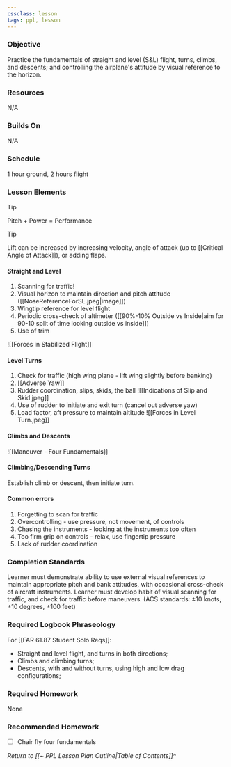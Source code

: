 ```yaml
---
cssclass: lesson
tags: ppl, lesson
---
```

### Objective
Practice the fundamentals of straight and level (S&L) flight, turns, climbs, and descents; and controlling the airplane's attitude by visual reference to the horizon.

### Resources
N/A

### Builds On
N/A

### Schedule
1 hour ground, 2 hours flight

### Lesson Elements
> [!tip] 
> Pitch + Power = Performance

> [!tip]
> Lift can be increased by increasing velocity, angle of attack (up to [[Critical Angle of Attack]]), or adding flaps.

#### Straight and Level
1. Scanning for traffic!
2. Visual horizon to maintain direction and pitch attitude ([[NoseReferenceForSL.jpeg|image]])
3. Wingtip reference for level flight
4. Periodic cross-check of altimeter ([[90%-10% Outside vs Inside|aim for 90-10 split of time looking outside vs inside]])
5. Use of trim

![[Forces in Stabilized Flight]]

#### Level Turns
1. Check for traffic (high wing plane - lift wing slightly before banking)
2. [[Adverse Yaw]]
3. Rudder coordination, slips, skids, the ball ![[Indications of Slip and Skid.jpeg]]
4. Use of rudder to initiate and exit turn (cancel out adverse yaw)
5. Load factor, aft pressure to maintain altitude ![[Forces in Level Turn.jpeg]]

#### Climbs and Descents
![[Maneuver - Four Fundamentals]]

#### Climbing/Descending Turns
Establish climb or descent, then initiate turn.

#### Common errors
1. Forgetting to scan for traffic
2. Overcontrolling - use pressure, not movement, of controls
3. Chasing the instruments - looking at the instruments too often
4. Too firm grip on controls - relax, use fingertip pressure
5. Lack of rudder coordination

### Completion Standards
Learner must demonstrate ability to use external visual references to maintain appropriate pitch and bank attitudes, with occasional cross-check of aircraft instruments. Learner must develop habit of visual scanning for traffic, and check for traffic before maneuvers. (ACS standards: ±10 knots, ±10 degrees, ±100 feet)

### Required Logbook Phraseology
For [[FAR 61.87 Student Solo Reqs]]: 
- Straight and level flight, and turns in both directions;
- Climbs and climbing turns;
- Descents, with and without turns, using high and low drag configurations;

### Required Homework
None

### Recommended Homework 
- [ ] Chair fly four fundamentals

*Return to [[~ PPL Lesson Plan Outline|Table of Contents]]^*